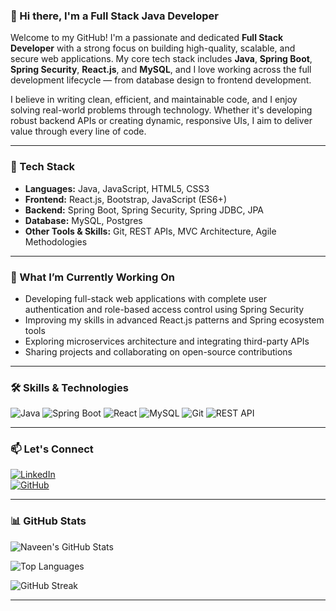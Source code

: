 ### 👋 Hi there, I'm a Full Stack Java Developer

Welcome to my GitHub! I'm a passionate and dedicated **Full Stack Developer** with a strong focus on building high-quality, scalable, and secure web applications. My core tech stack includes **Java**, **Spring Boot**, **Spring Security**, **React.js**, and **MySQL**, and I love working across the full development lifecycle — from database design to frontend development.

I believe in writing clean, efficient, and maintainable code, and I enjoy solving real-world problems through technology. Whether it's developing robust backend APIs or creating dynamic, responsive UIs, I aim to deliver value through every line of code.

---

### 🔧 Tech Stack
- **Languages:** Java, JavaScript, HTML5, CSS3  
- **Frontend:** React.js, Bootstrap, JavaScript (ES6+)  
- **Backend:** Spring Boot, Spring Security, Spring JDBC, JPA  
- **Database:** MySQL, Postgres
- **Other Tools & Skills:** Git, REST APIs, MVC Architecture, Agile Methodologies

---

### 🚀 What I’m Currently Working On
- Developing full-stack web applications with complete user authentication and role-based access control using Spring Security  
- Improving my skills in advanced React.js patterns and Spring ecosystem tools  
- Exploring microservices architecture and integrating third-party APIs  
- Sharing projects and collaborating on open-source contributions

---

### 🛠️ Skills & Technologies

![Java](https://img.shields.io/badge/Java-007396?logo=java&logoColor=white&style=for-the-badge)
![Spring Boot](https://img.shields.io/badge/Spring_Boot-6DB33F?logo=springboot&logoColor=white&style=for-the-badge)
![React](https://img.shields.io/badge/React-61DAFB?logo=react&logoColor=black&style=for-the-badge)
![MySQL](https://img.shields.io/badge/MySQL-4479A1?logo=mysql&logoColor=white&style=for-the-badge)
![Git](https://img.shields.io/badge/Git-F05032?logo=git&logoColor=white&style=for-the-badge)
![REST API](https://img.shields.io/badge/REST_API-25D366?logo=api&logoColor=white&style=for-the-badge)

---

### 📫 Let's Connect

[![LinkedIn](https://img.shields.io/badge/LinkedIn-blue?logo=linkedin&style=for-the-badge)](https://www.linkedin.com/in/naveenkumard0402/)  
[![GitHub](https://img.shields.io/badge/GitHub-000?logo=github&style=for-the-badge)](https://github.com/naveenkumar402)

---

### 📊 GitHub Stats

![Naveen's GitHub Stats](https://github-readme-stats.vercel.app/api?username=naveenkumar402&show_icons=true&theme=github_dark&hide_border=true)

![Top Languages](https://github-readme-stats.vercel.app/api/top-langs/?username=naveenkumar402&layout=compact&theme=github_dark&hide_border=true)

![GitHub Streak](https://github-readme-streak-stats.herokuapp.com?user=naveenkumar402&theme=github-dark&hide_border=true)

---

